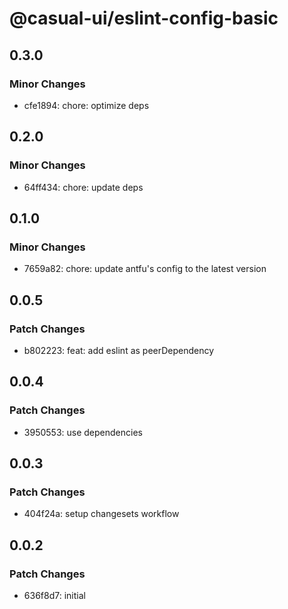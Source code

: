 # @casual-ui/eslint-config-basic

## 0.3.0

### Minor Changes

- cfe1894: chore: optimize deps

## 0.2.0

### Minor Changes

- 64ff434: chore: update deps

## 0.1.0

### Minor Changes

- 7659a82: chore: update antfu's config to the latest version

## 0.0.5

### Patch Changes

- b802223: feat: add eslint as peerDependency

## 0.0.4

### Patch Changes

- 3950553: use dependencies

## 0.0.3

### Patch Changes

- 404f24a: setup changesets workflow

## 0.0.2

### Patch Changes

- 636f8d7: initial
